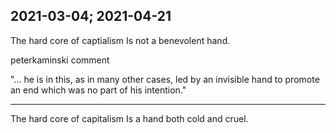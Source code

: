 ## 2021-03-04; 2021-04-21

The hard core of captialism
Is not a benevolent hand.

	
peterkaminski comment

"... he is in this, as in many other cases, led by an invisible hand
to promote an end which was no part of his intention."

-----
The hard core of capitalism
Is a hand both cold and cruel.
